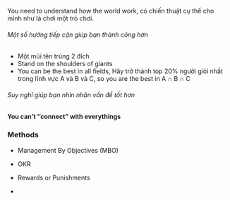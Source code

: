 You need to understand how the world work, có chiến thuật cụ thể cho mình như là chơi một trò chơi.

###### Một số hướng tiếp cận giúp bạn thành công hơn

- Một mũi tên trúng 2 đích
- Stand on the shoulders of giants
- You can be the best in all fields, Hãy trở thành top 20% người giỏi nhất trong lĩnh vực A và B và C, so you are the best in A ∩ B ∩ C

###### Suy nghĩ giúp bạn nhìn nhận vấn đề tốt hơn

**You can’t ‘’connect” with everythings**

### Methods

- Management By Objectives (MBO)
- OKR

- Rewards or Punishments
- 